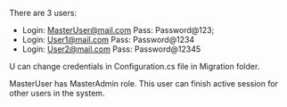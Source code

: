 There are 3 users:
 - Login: MasterUser@mail.com Pass: Password@123;
 - Login: User1@mail.com Pass: Password@1234
 - Login: User2@mail.com Pass: Password@12345
 
 U can change credentials in Configuration.cs file in Migration folder.
 
 MasterUser has MasterAdmin role. This user can finish active session for other users in the system.
